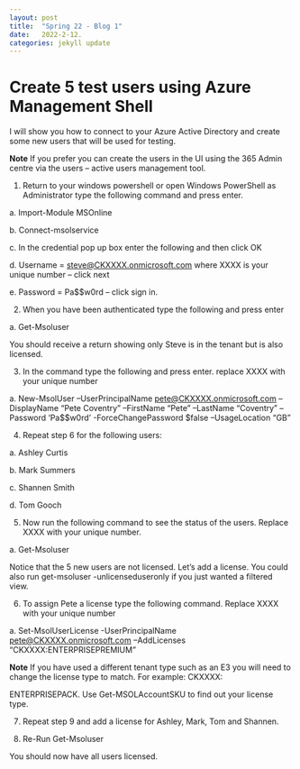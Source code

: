 ```yaml
---
layout: post
title:  "Spring 22 - Blog 1"
date:   2022-2-12.
categories: jekyll update
---
```


<h1> Create 5 test users using Azure Management Shell </h1>

I will show you how to connect to your Azure Active Directory and create some new users that will be used for testing.

**Note** If you prefer you can create the users in the UI using the 365 Admin centre via the users – active users management tool.

1. Return to your windows powershell or open Windows PowerShell as Administrator type the following command and press enter.

a. Import-Module MSOnline

b. Connect-msolservice

c. In the credential pop up box enter the following and then click OK

d. Username = steve@CKXXXX.onmicrosoft.com where XXXX is your unique number – click next

e. Password = Pa$$w0rd – click sign in.



2. When you have been authenticated type the following and press enter

a. Get-Msoluser

You should receive a return showing only Steve is in the tenant but is also licensed.



3. In the command type the following and press enter. replace XXXX with your unique number

a. New-MsolUser –UserPrincipalName pete@CKXXXX.onmicrosoft.com –DisplayName “Pete Coventry” –FirstName “Pete” –LastName “Coventry” –Password ‘Pa$$w0rd’ -ForceChangePassword $false –UsageLocation “GB”



4. Repeat step 6 for the following users:

a. Ashley Curtis

b. Mark Summers

c. Shannen Smith

d. Tom Gooch

5. Now run the following command to see the status of the users. Replace XXXX with your unique number.

a. Get-Msoluser



Notice that the 5 new users are not licensed. Let’s add a license. You could also run get-msoluser -unlicenseduseronly if you just wanted a filtered view.

6. To assign Pete a license type the following command. Replace XXXX with your unique number

a. Set-MsolUserLicense -UserPrincipalName pete@CKXXXX.onmicrosoft.com –AddLicenses “CKXXXX:ENTERPRISEPREMIUM”

**Note** If you have used a different tenant type such as an E3 you will need to change the license type to match. For example: CKXXXX:

ENTERPRISEPACK. Use Get-MSOLAccountSKU to find out your license type.

7. Repeat step 9 and add a license for Ashley, Mark, Tom and Shannen.

8. Re-Run Get-Msoluser

You should now have all users licensed.



